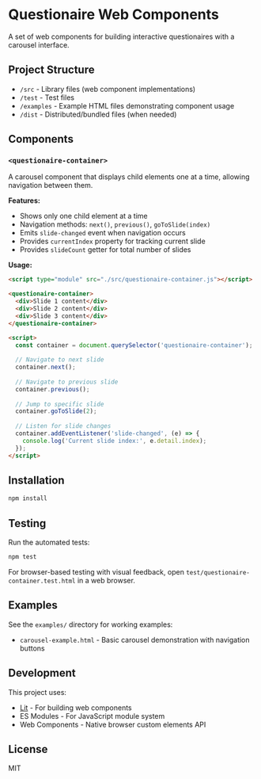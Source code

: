 # Questionaire Web Components

A set of web components for building interactive questionaires with a carousel interface.

## Project Structure

- `/src` - Library files (web component implementations)
- `/test` - Test files
- `/examples` - Example HTML files demonstrating component usage
- `/dist` - Distributed/bundled files (when needed)

## Components

### `<questionaire-container>`

A carousel component that displays child elements one at a time, allowing navigation between them.

**Features:**
- Shows only one child element at a time
- Navigation methods: `next()`, `previous()`, `goToSlide(index)`
- Emits `slide-changed` event when navigation occurs
- Provides `currentIndex` property for tracking current slide
- Provides `slideCount` getter for total number of slides

**Usage:**

```html
<script type="module" src="./src/questionaire-container.js"></script>

<questionaire-container>
  <div>Slide 1 content</div>
  <div>Slide 2 content</div>
  <div>Slide 3 content</div>
</questionaire-container>

<script>
  const container = document.querySelector('questionaire-container');
  
  // Navigate to next slide
  container.next();
  
  // Navigate to previous slide
  container.previous();
  
  // Jump to specific slide
  container.goToSlide(2);
  
  // Listen for slide changes
  container.addEventListener('slide-changed', (e) => {
    console.log('Current slide index:', e.detail.index);
  });
</script>
```

## Installation

```bash
npm install
```

## Testing

Run the automated tests:

```bash
npm test
```

For browser-based testing with visual feedback, open `test/questionaire-container.test.html` in a web browser.

## Examples

See the `examples/` directory for working examples:
- `carousel-example.html` - Basic carousel demonstration with navigation buttons

## Development

This project uses:
- [Lit](https://lit.dev/) - For building web components
- ES Modules - For JavaScript module system
- Web Components - Native browser custom elements API

## License

MIT
